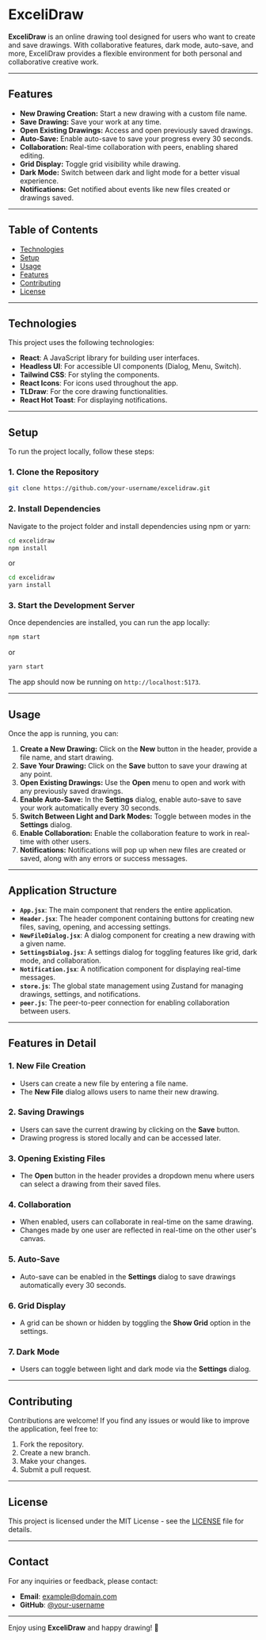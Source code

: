 # ExceliDraw

**ExceliDraw** is an online drawing tool designed for users who want to create and save drawings. With collaborative features, dark mode, auto-save, and more, ExceliDraw provides a flexible environment for both personal and collaborative creative work.

---

## Features

- **New Drawing Creation:** Start a new drawing with a custom file name.
- **Save Drawing:** Save your work at any time.
- **Open Existing Drawings:** Access and open previously saved drawings.
- **Auto-Save:** Enable auto-save to save your progress every 30 seconds.
- **Collaboration:** Real-time collaboration with peers, enabling shared editing.
- **Grid Display:** Toggle grid visibility while drawing.
- **Dark Mode:** Switch between dark and light mode for a better visual experience.
- **Notifications:** Get notified about events like new files created or drawings saved.

---

## Table of Contents

- [Technologies](#technologies)
- [Setup](#setup)
- [Usage](#usage)
- [Features](#features)
- [Contributing](#contributing)
- [License](#license)

---

## Technologies

This project uses the following technologies:

- **React**: A JavaScript library for building user interfaces.
- **Headless UI**: For accessible UI components (Dialog, Menu, Switch).
- **Tailwind CSS**: For styling the components.
- **React Icons**: For icons used throughout the app.
- **TLDraw**: For the core drawing functionalities.
- **React Hot Toast**: For displaying notifications.

---

## Setup

To run the project locally, follow these steps:

### 1. Clone the Repository

```bash
git clone https://github.com/your-username/excelidraw.git
```

### 2. Install Dependencies

Navigate to the project folder and install dependencies using npm or yarn:

```bash
cd excelidraw
npm install
```

or

```bash
cd excelidraw
yarn install
```

### 3. Start the Development Server

Once dependencies are installed, you can run the app locally:

```bash
npm start
```

or

```bash
yarn start
```

The app should now be running on `http://localhost:5173`.

---

## Usage

Once the app is running, you can:

1. **Create a New Drawing:** Click on the **New** button in the header, provide a file name, and start drawing.
2. **Save Your Drawing:** Click on the **Save** button to save your drawing at any point.
3. **Open Existing Drawings:** Use the **Open** menu to open and work with any previously saved drawings.
4. **Enable Auto-Save:** In the **Settings** dialog, enable auto-save to save your work automatically every 30 seconds.
5. **Switch Between Light and Dark Modes:** Toggle between modes in the **Settings** dialog.
6. **Enable Collaboration:** Enable the collaboration feature to work in real-time with other users.
7. **Notifications:** Notifications will pop up when new files are created or saved, along with any errors or success messages.

---

## Application Structure

- **`App.jsx`**: The main component that renders the entire application.
- **`Header.jsx`**: The header component containing buttons for creating new files, saving, opening, and accessing settings.
- **`NewFileDialog.jsx`**: A dialog component for creating a new drawing with a given name.
- **`SettingsDialog.jsx`**: A settings dialog for toggling features like grid, dark mode, and collaboration.
- **`Notification.jsx`**: A notification component for displaying real-time messages.
- **`store.js`**: The global state management using Zustand for managing drawings, settings, and notifications.
- **`peer.js`**: The peer-to-peer connection for enabling collaboration between users.

---

## Features in Detail

### 1. **New File Creation**

- Users can create a new file by entering a file name.
- The **New File** dialog allows users to name their new drawing.

### 2. **Saving Drawings**

- Users can save the current drawing by clicking on the **Save** button.
- Drawing progress is stored locally and can be accessed later.

### 3. **Opening Existing Files**

- The **Open** button in the header provides a dropdown menu where users can select a drawing from their saved files.

### 4. **Collaboration**

- When enabled, users can collaborate in real-time on the same drawing.
- Changes made by one user are reflected in real-time on the other user's canvas.

### 5. **Auto-Save**

- Auto-save can be enabled in the **Settings** dialog to save drawings automatically every 30 seconds.

### 6. **Grid Display**

- A grid can be shown or hidden by toggling the **Show Grid** option in the settings.

### 7. **Dark Mode**

- Users can toggle between light and dark mode via the **Settings** dialog.

---

## Contributing

Contributions are welcome! If you find any issues or would like to improve the application, feel free to:

1. Fork the repository.
2. Create a new branch.
3. Make your changes.
4. Submit a pull request.

---

## License

This project is licensed under the MIT License - see the [LICENSE](LICENSE) file for details.

---

## Contact

For any inquiries or feedback, please contact:

- **Email**: example@domain.com
- **GitHub**: [@your-username](https://github.com/your-username)

---

Enjoy using **ExceliDraw** and happy drawing! 🎨